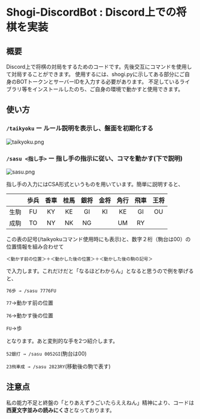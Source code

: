# Shogi-DiscordBot : Discord上での将棋を実装
##  概要
Discord上で将棋の対局をするためのコードです。先後交互にコマンドを使用して対局することができます。
使用するには、shogi.pyに示してある部分にご自身のBOTトークンとサーバーIDを入力する必要があります。
不足しているライブラリ等をインストールしたのち、ご自身の環境で動かすと使用できます。

## 使い方
### `/taikyoku` ー ルール説明を表示し、盤面を初期化する
![taikyoku.png](https://qiita-image-store.s3.ap-northeast-1.amazonaws.com/0/2825387/26263573-7823-3e33-a46a-88e4fb41861f.png)
### `/sasu <指し手>` ー 指し手の指示に従い、コマを動かす(下で説明)
![sasu.png](https://qiita-image-store.s3.ap-northeast-1.amazonaws.com/0/2825387/1dc8e443-f170-6411-b0e5-75e18fd2b9cc.png)

指し手の入力にはCSA形式というものを用いています。簡単に説明すると、

|  | 歩兵 | 香車 | 桂馬 | 銀将 | 金将 | 角行 | 飛車 | 王将 |
|:-:|:-:|:-:|:-:|:-:|:-:|:-:|:-:|:-:|
| 生駒 | FU | KY | KE | GI | KI | KE | GI | OU |
| 成駒 | TO | NY | NK | NG |  | UM | RY |  |

この表の記号(/taikyokuコマンド使用時にも表示)と、数字２桁（駒台は00）の位置情報を組み合わせて

`＜動かす前の位置＞＋＜動かした後の位置＞＋＜動かした後の駒の記号＞`

で入力します。これだけだと「なるほどわからん」となると思うので例を挙げると、

`76歩 → /sasu 7776FU`

`77`→動かす前の位置

`76`→動かす後の位置

`FU`→歩

となります。あと変則的な手を2つ紹介します。

`52銀打 → /sasu 0052GI`(駒台は00)

`23飛車成 → /sasu 2823RY`(移動後の駒で表す)

## 注意点
私の能力不足と終盤の「とりあえずうごいたらええねん」精神により、コードは**西夏文字並みの読みにくさ**となっております。
